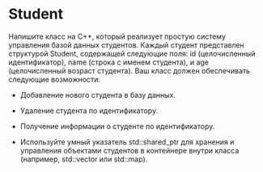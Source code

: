 # Student

Напишите класс на C++, который реализует простую систему управления базой данных студентов. Каждый студент представлен структурой Student, содержащей следующие поля: id (целочисленный идентификатор), name (строка с именем студента), и age (целочисленный возраст студента). Ваш класс должен обеспечивать следующие возможности:

- Добавление нового студента в базу данных. 

- Удаление студента по идентификатору.

- Получение информации о студенте по идентификатору. 

- Используйте умный указатель std::shared_ptr для хранения и управления объектами студентов в контейнере внутри класса (например, std::vector или std::map).

  
